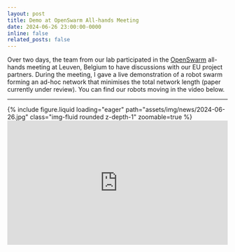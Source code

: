 ```yaml
---
layout: post
title: Demo at OpenSwarm All-hands Meeting
date: 2024-06-26 23:00:00-0000
inline: false
related_posts: false
---
```


Over two days, the team from our lab participated in the [OpenSwarm](https://openswarm.eu/) all-hands meeting at Leuven, Belgium to have discussions with our EU project partners.
During the meeting, I gave a live demonstration of a robot swarm forming an ad-hoc network that minimises the total network length (paper currently under review). You can find our robots moving in the video below.

---

<div class="row mt-3">
    <div class="col-sm mt-3 mt-md-0">
        {% include figure.liquid loading="eager" path="assets/img/news/2024-06-26.jpg" class="img-fluid rounded z-depth-1" zoomable=true %}
    </div>
</div>

<div class="row mt-3">
    <div class="col-12 mt-3 mt-md-0">
        <div style="position: relative; width: 100%; padding-bottom: 56.25%; height: 0; overflow: hidden;">
            <iframe class="img-fluid rounded z-depth-1" style="position: absolute; top: 0; left: 0; width: 100%; height: 100%;" src="https://www.youtube.com/embed/Pfz4XdiIt74" frameborder="0" allow="accelerometer; autoplay; clipboard-write; encrypted-media; gyroscope; picture-in-picture; web-share" allowfullscreen></iframe>
        </div>
    </div>
</div>
